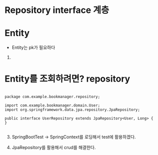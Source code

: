 # Repository interface 계층

# Entity

- Entity는 pk가 필요하다

1. 

# Entity를 조회하려면? repository

```

package com.example.bookmanager.repository;

import com.example.bookmanager.domain.User;
import org.springframework.data.jpa.repository.JpaRepository;

public interface UserRepository extends JpaRepository<User, Long> {
}


```

3. SpringBootTest -> SpringContext를 로딩해서 test에 활용하겠다.

4. JpaRepository를 활용해서 crud를 해결한다.

